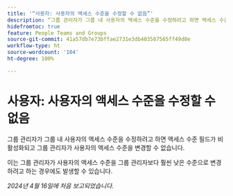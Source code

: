 ```yaml
---
title: '“사용자: 사용자의 액세스 수준을 수정할 수 없음”'
description: “그룹 관리자가 그룹 내 사용자의 액세스 수준을 수정하려고 하면 액세스 수준 필드가 비활성화되고 그룹 관리자가 사용자의 액세스 수준을 변경할 수 없습니다.”
hidefromtoc: true
feature: People Teams and Groups
source-git-commit: 41a57db7e73bffae2731e3db403587565ff49d8e
workflow-type: ht
source-wordcount: '104'
ht-degree: 100%

---
```



# 사용자: 사용자의 액세스 수준을 수정할 수 없음

그룹 관리자가 그룹 내 사용자의 액세스 수준을 수정하려고 하면 액세스 수준 필드가 비활성화되고 그룹 관리자가 사용자의 액세스 수준을 변경할 수 없습니다.

이는 그룹 관리자가 사용자의 액세스 수준을 그룹 관리자보다 훨씬 낮은 수준으로 변경하려고 하는 경우에도 발생할 수 있습니다.

_2024년 4월 16일에 처음 보고되었습니다._

